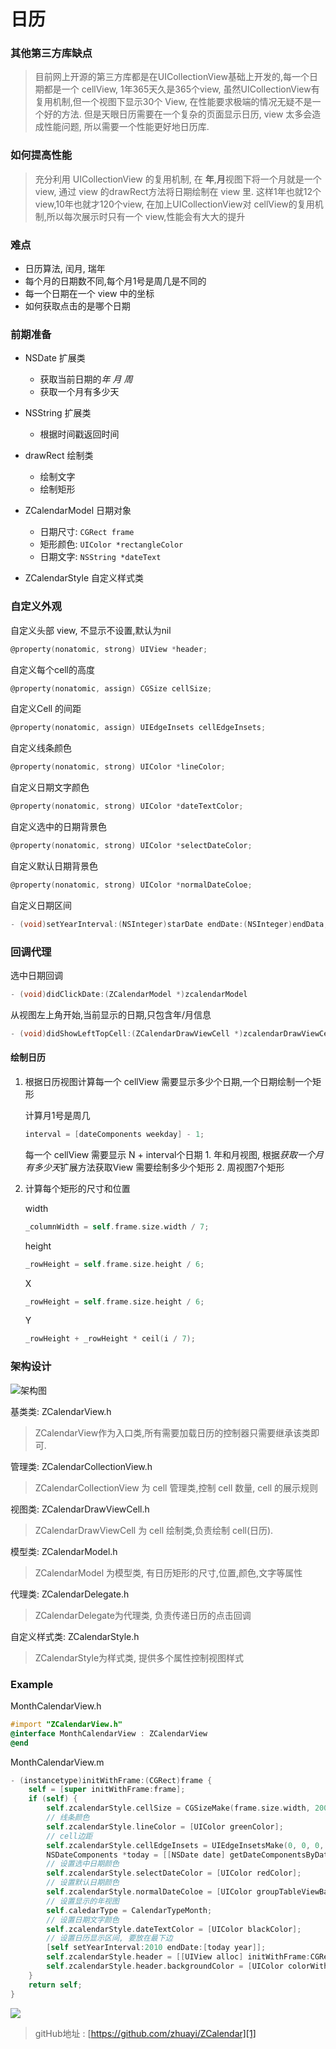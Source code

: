 # 日历
### 其他第三方库缺点
> 目前网上开源的第三方库都是在UICollectionView基础上开发的,每一个日期都是一个 cellView, 1年365天久是365个view, 虽然UICollectionView有复用机制,但一个视图下显示30个 View, 在性能要求极端的情况无疑不是一个好的方法. 
> 但是天眼日历需要在一个复杂的页面显示日历, view 太多会造成性能问题, 所以需要一个性能更好地日历库.


### 如何提高性能
> 充分利用 UICollectionView 的复用机制, 在 **年**,**月**视图下将一个月就是一个 view, 通过 view 的drawRect方法将日期绘制在 view 里. 
> 这样1年也就12个 view,10年也就才120个view, 在加上UICollectionView对 cellView的复用机制,所以每次展示时只有一个 view,性能会有大大的提升


### 难点
- 日历算法, 闰月, 瑞年
- 每个月的日期数不同,每个月1号是周几是不同的
- 每一个日期在一个 view 中的坐标
- 如何获取点击的是哪个日期


### 前期准备
- NSDate 扩展类
  - 获取当前日期的*年* *月* *周*
  - 获取一个月有多少天
- NSString 扩展类
  - 根据时间戳返回时间
- drawRect 绘制类
  - 绘制文字
  - 绘制矩形
- ZCalendarModel 日期对象
  - 日期尺寸: ```CGRect frame```
  - 矩形颜色: ```UIColor *rectangleColor```
  - 日期文字: ```NSString *dateText```
  
- ZCalendarStyle 自定义样式类
  


### 自定义外观

自定义头部 view, 不显示不设置,默认为nil

```objective-c
@property(nonatomic, strong) UIView *header;
```

自定义每个cell的高度

```objective-c
@property(nonatomic, assign) CGSize cellSize;
```

自定义Cell 的间距

```objective-c
@property(nonatomic, assign) UIEdgeInsets cellEdgeInsets;
```

自定义线条颜色

```objective-c
@property(nonatomic, strong) UIColor *lineColor;
```

自定义日期文字颜色

```objective-c
@property(nonatomic, strong) UIColor *dateTextColor;
```

自定义选中的日期背景色

```objective-c
@property(nonatomic, strong) UIColor *selectDateColor;
```

自定义默认日期背景色

```objective-c
@property(nonatomic, strong) UIColor *normalDateColoe;
```

自定义日期区间

```objective-c
- (void)setYearInterval:(NSInteger)starDate endDate:(NSInteger)endData;;
```

### 回调代理

选中日期回调

```objective-c
- (void)didClickDate:(ZCalendarModel *)zcalendarModel
```

从视图左上角开始,当前显示的日期,只包含年/月信息

```objective-c
- (void)didShowLeftTopCell:(ZCalendarDrawViewCell *)zcalendarDrawViewCell
```


#### 绘制日历
1. 根据日历视图计算每一个 cellView 需要显示多少个日期,一个日期绘制一个矩形

	计算月1号是周几
	
	```objective-c
	interval = [dateComponents weekday] - 1;
	```
	每一个 cellView 需要显示 N + interval个日期
	    1. 年和月视图, 根据*获取一个月有多少天*扩展方法获取View 需要绘制多少个矩形
	    2. 周视图7个矩形


2. 计算每个矩形的尺寸和位置

	width

	```objective-c
	_columnWidth = self.frame.size.width / 7;
	```

	height
	
	 ```objective-c
	_rowHeight = self.frame.size.height / 6;
	```
	
	X
	
	 ```objective-c
	_rowHeight = self.frame.size.height / 6;
	```
	
	Y
	
	 ```objective-c
	_rowHeight + _rowHeight * ceil(i / 7);
	```



### 架构设计

![][image-1]


基类类: ZCalendarView.h 

> ZCalendarView作为入口类,所有需要加载日历的控制器只需要继承该类即可.

管理类: ZCalendarCollectionView.h

> ZCalendarCollectionView 为 cell 管理类,控制 cell 数量, cell 的展示规则
  
视图类: ZCalendarDrawViewCell.h

> ZCalendarDrawViewCell 为 cell 绘制类,负责绘制 cell(日历).
  
模型类: ZCalendarModel.h

> ZCalendarModel 为模型类, 有日历矩形的尺寸,位置,颜色,文字等属性
  
代理类: ZCalendarDelegate.h

> ZCalendarDelegate为代理类, 负责传递日历的点击回调
  
自定义样式类: ZCalendarStyle.h

> ZCalendarStyle为样式类, 提供多个属性控制视图样式




### Example

MonthCalendarView.h

```objective-c
#import "ZCalendarView.h"
@interface MonthCalendarView : ZCalendarView
@end
```

MonthCalendarView.m

```objective-c
- (instancetype)initWithFrame:(CGRect)frame {
	self = [super initWithFrame:frame];
    if (self) {
		self.zcalendarStyle.cellSize = CGSizeMake(frame.size.width, 200);
		// 线条颜色
		self.zcalendarStyle.lineColor = [UIColor greenColor];
		// cell边距
		self.zcalendarStyle.cellEdgeInsets = UIEdgeInsetsMake(0, 0, 0, 0);
		NSDateComponents *today = [[NSDate date] getDateComponentsByDate];
		// 设置选中日期颜色
		self.zcalendarStyle.selectDateColor = [UIColor redColor];
		// 设置默认日期颜色
		self.zcalendarStyle.normalDateColoe = [UIColor groupTableViewBackgroundColor];
		// 设置显示的年视图
		self.caledarType = CalendarTypeMonth;
		// 设置日期文字颜色
		self.zcalendarStyle.dateTextColor = [UIColor blackColor];
		// 设置日历显示区间, 要放在最下边
		[self setYearInterval:2010 endDate:[today year]];
		self.zcalendarStyle.header = [[UIView alloc] initWithFrame:CGRectMake(0, 0, frame.size.width, 44)];
		self.zcalendarStyle.header.backgroundColor = [UIColor colorWithPatternImage:[UIImage imageNamed:@"MonthHeader"]];
	}
	return self;
}
```    



 ![][image-2]

> gitHub地址 : [https://github.com/zhuayi/ZCalendar][1]

[1]:  https://github.com/zhuayi/ZCalendar

[image-1]:  http://ww4.sinaimg.cn/large/687dbab7jw1er8q9ojjupj20vw0cpwfq.jpg "架构图"
[image-2]:  https://raw.githubusercontent.com/zhuayi/ZCalendar/master/screenshot.png